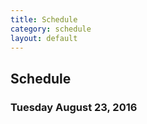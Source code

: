 ```yaml
---
title: Schedule
category: schedule
layout: default
---
```


## Schedule

### Tuesday August 23, 2016

